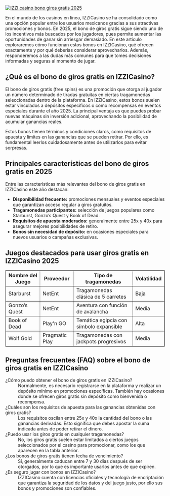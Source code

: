 [![IZZI casino bono giros gratis 2025](https://123-caf.pages.dev/gitsignup.png)](https://vrmoo.ru/Bt82HjjY)

<div>     <p>En el mundo de los casinos en línea, IZZICasino se ha consolidado como una opción popular entre los usuarios mexicanos gracias a sus atractivas promociones y bonos. En 2025, el bono de giros gratis sigue siendo uno de los incentivos más buscados por los jugadores, pues permite aumentar las oportunidades de ganar sin arriesgar demasiado. En este artículo exploraremos cómo funcionan estos bonos en IZZICasino, qué ofrecen exactamente y por qué deberías considerar aprovecharlos. Además, responderemos a las dudas más comunes para que tomes decisiones informadas y seguras al momento de jugar.</p>      <h2>¿Qué es el bono de giros gratis en IZZICasino?</h2>     <p>El bono de giros gratis (free spins) es una promoción que otorga al jugador un número determinado de tiradas gratuitas en ciertas tragamonedas seleccionadas dentro de la plataforma. En IZZICasino, estos bonos suelen estar vinculados a depósitos específicos o como recompensas en eventos especiales durante el año 2025. La principal ventaja es que puedes probar nuevas máquinas sin inversión adicional, aprovechando la posibilidad de acumular ganancias reales.</p>     <p>Estos bonos tienen términos y condiciones claros, como requisitos de apuesta y límites en las ganancias que se pueden retirar. Por ello, es fundamental leerlos cuidadosamente antes de utilizarlos para evitar sorpresas.</p>      <h2>Principales características del bono de giros gratis en 2025</h2>     <p>Entre las características más relevantes del bono de giros gratis en IZZICasino este año destacan:</p>     <ul>       <li><strong>Disponibilidad frecuente:</strong> promociones mensuales y eventos especiales que garantizan acceso regular a giros gratuitos.</li>       <li><strong>Tragamonedas participantes:</strong> selección de juegos populares como Starburst, Gonzo’s Quest y Book of Dead.</li>       <li><strong>Requisitos de apuesta moderados:</strong> generalmente entre 25x y 40x para asegurar mejores posibilidades de retiro.</li>       <li><strong>Bonos sin necesidad de depósito:</strong> en ocasiones especiales para nuevos usuarios o campañas exclusivas.</li>     </ul>      <h2>Juegos destacados para usar giros gratis en IZZICasino 2025</h2>     <table border="1" cellpadding="5" cellspacing="0" style="border-collapse:collapse; width:100%;">       <thead>         <tr>           <th>Nombre del Juego</th>           <th>Proveedor</th>           <th>Tipo de tragamonedas</th>           <th>Volatilidad</th>         </tr>       </thead>       <tbody>         <tr>           <td>Starburst</td>           <td>NetEnt</td>           <td>Tragamonedas clásica de 5 carretes</td>           <td>Baja</td>         </tr>         <tr>           <td>Gonzo’s Quest</td>           <td>NetEnt</td>           <td>Aventura con función de avalancha</td>           <td>Media</td>         </tr>         <tr>           <td>Book of Dead</td>           <td>Play'n GO</td>           <td>Temática egipcia con símbolo expansible</td>           <td>Alta</td>         </tr>         <tr>           <td>Wolf Gold</td>           <td>Pragmatic Play</td>           <td>Tragamonedas con jackpots progresivos</td>           <td>Media</td>         </tr>       </tbody>     </table>      <h2>Preguntas frecuentes (FAQ) sobre el bono de giros gratis en IZZICasino</h2>     <dl>       <dt>¿Cómo puedo obtener el bono de giros gratis en IZZICasino?</dt>       <dd>Normalmente, es necesario registrarse en la plataforma y realizar un depósito mínimo en promociones específicas. También hay ocasiones donde se ofrecen giros gratis sin depósito como bienvenida o recompensa.</dd>        <dt>¿Cuáles son los requisitos de apuesta para las ganancias obtenidas con giros gratis?</dt>       <dd>Los requisitos oscilan entre 25x y 40x la cantidad del bono o las ganancias derivadas. Esto significa que debes apostar la suma indicada antes de poder retirar el dinero.</dd>        <dt>¿Puedo usar los giros gratis en cualquier tragamonedas?</dt>       <dd>No, los giros gratis suelen estar limitados a ciertos juegos seleccionados por el casino para promocionar, como los que aparecen en la tabla anterior.</dd>        <dt>¿Los bonos de giros gratis tienen fecha de vencimiento?</dt>       <dd>Sí, generalmente caducan entre 7 y 30 días después de ser otorgados, por lo que es importante usarlos antes de que expiren.</dd>        <dt>¿Es seguro jugar con bonos en IZZICasino?</dt>       <dd>IZZICasino cuenta con licencias oficiales y tecnología de encriptación que garantiza la seguridad de los datos y del juego justo, por ello sus bonos y promociones son confiables.</dd>     </dl>   </div>
